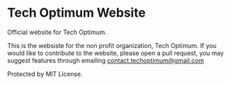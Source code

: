 # Tech Optimum Website
Official website for Tech Optimum.

This is the websiste for the non profit organization, Tech Optimum. If you would like to contribute to the website, please open a pull request, you may suggest features through emailing contact.techoptimum@gmail.com

Protected by MIT License.
